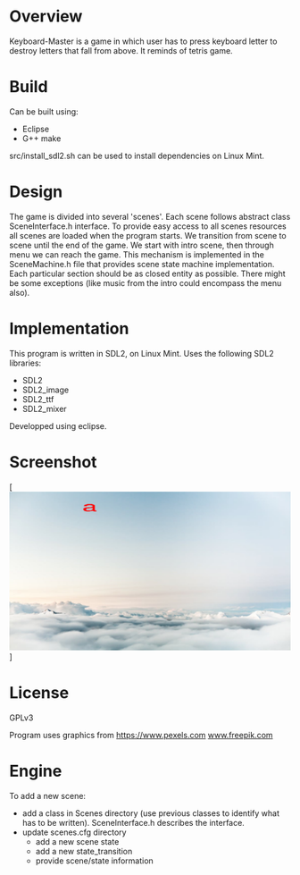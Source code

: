 # Overview
Keyboard-Master is a game in which user has to press keyboard letter to destroy letters that fall from above. It reminds of tetris game.

# Build

Can be built using:

 - Eclipse
 - G++ make

src/install_sdl2.sh can be used to install dependencies on Linux Mint.

# Design
The game is divided into several 'scenes'. Each scene follows abstract class SceneInterface.h interface. To provide easy access to all scenes resources all scenes are loaded when the program starts.
We transition from scene to scene until the end of the game. We start with intro scene, then through menu we can reach the game. This mechanism is implemented in the SceneMachine.h file that provides scene state machine implementation.
Each particular section should be as closed entity as possible. There might be some exceptions (like music from the intro could encompass the menu also).

# Implementation
This program is written in SDL2, on Linux Mint. 
Uses the following SDL2 libraries:
 - SDL2
 - SDL2_image
 - SDL2_ttf
 - SDL2_mixer

Developped using eclipse.

# Screenshot
[![Screenshot](https://github.com/rumca-js/Keyboard-Master/raw/master/data/wallpapers/screenshot1.png)]

# License
GPLv3

Program uses graphics from 
https://www.pexels.com
www.freepik.com

# Engine

To add a new scene:
 * add a class in Scenes directory (use previous classes to identify what has to be written). SceneInterface.h describes the interface.
 * update scenes.cfg directory
    * add a new scene state
    * add a new state_transition
    * provide scene/state information
